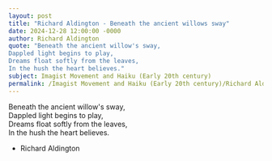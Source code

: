 ```yaml
---
layout: post
title: "Richard Aldington - Beneath the ancient willows sway"
date: 2024-12-28 12:00:00 -0000
author: Richard Aldington
quote: "Beneath the ancient willow's sway,  
Dappled light begins to play,  
Dreams float softly from the leaves,  
In the hush the heart believes."
subject: Imagist Movement and Haiku (Early 20th century)
permalink: /Imagist Movement and Haiku (Early 20th century)/Richard Aldington/Richard Aldington - Beneath the ancient willows sway
---
```


Beneath the ancient willow's sway,  
Dappled light begins to play,  
Dreams float softly from the leaves,  
In the hush the heart believes.

- Richard Aldington
